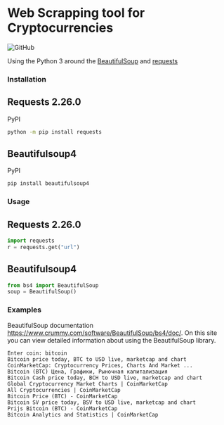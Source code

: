 # Web Scrapping tool for Cryptocurrencies
![GitHub](https://img.shields.io/github/license/man-c/pycoingecko)

Using the Python 3 around the [BeautifulSoup](https://www.crummy.com/software/BeautifulSoup/bs4/doc/) and [requests](https://pypi.org/project/requests/)

### Installation
## Requests 2.26.0
PyPI
```bash
python -m pip install requests
```
## Beautifulsoup4
PyPI
```bash
pip install beautifulsoup4
```

### Usage

## Requests 2.26.0

```python
import requests
r = requests.get("url")
```
## Beautifulsoup4

```python
from bs4 import BeautifulSoup
soup = BeautifulSoup()
```

### Examples
BeautifulSoup documentation https://www.crummy.com/software/BeautifulSoup/bs4/doc/. On this site you can view detailed information about using the BeautifulSoup library.

```shell
Enter coin: bitcoin
Bitcoin price today, BTC to USD live, marketcap and chart
CoinMarketCap: Cryptocurrency Prices, Charts And Market ...
Bitcoin (BTC) Цена, Графики, Рыночная капитализация
Bitcoin Cash price today, BCH to USD live, marketcap and chart
Global Cryptocurrency Market Charts | CoinMarketCap
All Cryptocurrencies | CoinMarketCap
Bitcoin Price (BTC) - CoinMarketCap
Bitcoin SV price today, BSV to USD live, marketcap and chart
Prijs Bitcoin (BTC) - CoinMarketCap
Bitcoin Analytics and Statistics | CoinMarketCap
```  

